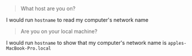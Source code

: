 >What host are you on?

I would run `hostname` to read my computer's network name

>Are you on your local machine?

I would run `hostname` to show that my computer's network name is `apples-MacBook-Pro.local`
